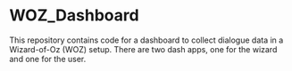 # WOZ_Dashboard

This repository contains code for a dashboard to collect dialogue data in a Wizard-of-Oz (WOZ) setup. There are two dash apps, one for the wizard and one for the user.